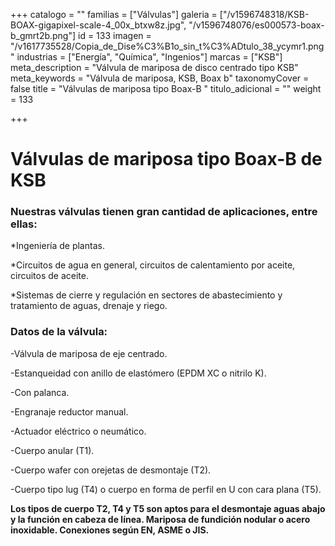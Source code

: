 +++
catalogo = ""
familias = ["Válvulas"]
galeria = ["/v1596748318/KSB-BOAX-gigapixel-scale-4_00x_btxw8z.jpg", "/v1596748076/es000573-boax-b_gmrt2b.png"]
id = 133
imagen = "/v1617735528/Copia_de_Dise%C3%B1o_sin_t%C3%ADtulo_38_ycymr1.png"
industrias = ["Energía", "Química", "Ingenios"]
marcas = ["KSB"]
meta_description = "Válvula de mariposa de disco centrado tipo KSB"
meta_keywords = "Válvula de mariposa, KSB, Boax b"
taxonomyCover = false
title = "Válvulas de mariposa tipo Boax-B "
titulo_adicional = ""
weight = 133

+++
# **Válvulas de mariposa tipo Boax-B de KSB**

### **Nuestras válvulas tienen gran cantidad de aplicaciones, entre ellas:**

\*Ingeniería de plantas.

\*Circuitos de agua en general, circuitos de calentamiento por aceite, circuitos de aceite.

\*Sistemas de cierre y regulación en sectores de abastecimiento y tratamiento de aguas, drenaje y riego.

### **Datos de la válvula:**

\-Válvula de mariposa de eje centrado.

\-Estanqueidad con anillo de elastómero (EPDM XC o nitrilo K).

\-Con palanca.

\-Engranaje reductor manual.

\-Actuador eléctrico o neumático.

\-Cuerpo anular (T1).

\-Cuerpo wafer con orejetas de desmontaje (T2).

\-Cuerpo tipo lug (T4) o cuerpo en forma de perfil en U con cara plana (T5).

**Los tipos de cuerpo T2, T4 y T5 son aptos para el desmontaje aguas abajo y la función en cabeza de línea. Mariposa de fundición nodular o acero inoxidable. Conexiones según EN, ASME o JIS.**